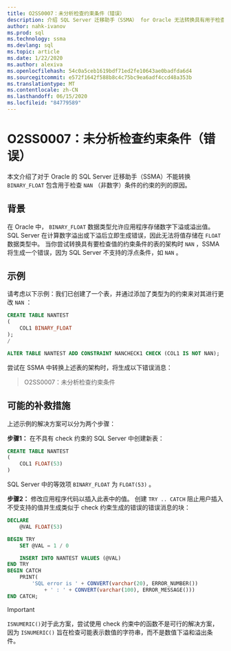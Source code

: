 ```yaml
---
title: O2SS0007：未分析检查约束条件（错误）
description: 介绍 SQL Server 迁移助手（SSMA） for Oracle 无法转换具有用于检查 NAN （非数字）条件的 BINARY_FLOAT 列的原因。
author: nahk-ivanov
ms.prod: sql
ms.technology: ssma
ms.devlang: sql
ms.topic: article
ms.date: 1/22/2020
ms.author: alexiva
ms.openlocfilehash: 54c0a5ceb1619bdf71ed2fe10643ae0badfda6d4
ms.sourcegitcommit: e572f1642f588b8c4c75bc9ea6adf4ccd48a353b
ms.translationtype: MT
ms.contentlocale: zh-CN
ms.lasthandoff: 06/15/2020
ms.locfileid: "84779589"
---
```

# <a name="o2ss0007-check-constraint-condition-not-parsed-error"></a>O2SS0007：未分析检查约束条件（错误）

本文介绍了对于 Oracle 的 SQL Server 迁移助手（SSMA）不能转换 `BINARY_FLOAT` 包含用于检查 `NAN` （非数字）条件的约束的列的原因。

## <a name="background"></a>背景

在 Oracle 中， `BINARY_FLOAT` 数据类型允许应用程序存储数字下溢或溢出值。 SQL Server 在计算数字溢出或下溢后立即生成错误，因此无法将值存储在 `FLOAT` 数据类型中。 当你尝试转换具有要检查值的约束条件的表的架构时 `NAN` ，SSMA 将生成一个错误，因为 SQL Server 不支持的浮点条件，如 `NAN` 。

## <a name="example"></a>示例

请考虑以下示例：我们已创建了一个表，并通过添加了类型为的约束来对其进行更改 `NAN` ：

```sql
CREATE TABLE NANTEST
(
    COL1 BINARY_FLOAT
);
/

ALTER TABLE NANTEST ADD CONSTRAINT NANCHECK1 CHECK (COL1 IS NOT NAN);
```

尝试在 SSMA 中转换上述表的架构时，将生成以下错误消息：

> O2SS0007：未分析检查约束条件

## <a name="possible-remedies"></a>可能的补救措施

上述示例的解决方案可以分为两个步骤：

**步骤1：** 在不具有 check 约束的 SQL Server 中创建新表：

```sql
CREATE TABLE NANTEST
(
    COL1 FLOAT(53)
)
```

SQL Server 中的等效项 `BINARY_FLOAT` 为 `FLOAT(53)` 。

**步骤2：** 修改应用程序代码以插入此表中的值。 创建 `TRY .. CATCH` 阻止用户插入不受支持的值并生成类似于 check 约束生成的错误的错误消息的块：

```sql
DECLARE
    @VAL FLOAT(53)

BEGIN TRY
    SET @VAL = 1 / 0

    INSERT INTO NANTEST VALUES (@VAL)
END TRY
BEGIN CATCH
    PRINT(
        'SQL error is ' + CONVERT(varchar(20), ERROR_NUMBER())
            + ' : ' + CONVERT(varchar(100), ERROR_MESSAGE()))
END CATCH;
```

> [!IMPORTANT]
> `ISNUMERIC()`对于此方案，尝试使用 check 约束中的函数不是可行的解决方案，因为 `ISNUMERIC()` 旨在检查可能表示数值的字符串，而不是数值下溢和溢出条件。
